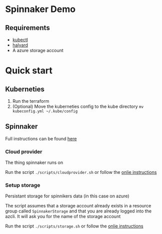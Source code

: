 # Spinnaker Demo

## Requirements

* [kubectl](https://kubernetes.io/docs/tasks/tools/install-kubectl/)
* [halyard](https://www.spinnaker.io/setup/install/halyard/#1-install-halyard)
* A azure storage account

# Quick start

## Kuberneties

1. Run the terraform
2. (Optional) Move the kuberneties config to the kube directory `mv kubeconfig.yml ~/.kube/config`

## Spinnaker

Full instructions can be found [here](https://www.spinnaker.io/setup/install/)

### Cloud provider

The thing spinnaker runs on

Run the script `./scripts/cloudprovider.sh` or follow the [onlie instructions](https://www.spinnaker.io/setup/install/providers/kubernetes-v2/)

### Setup storage

Persistant storage for spinnikers data (in this case on azure)

The script assumes that a storage account already exists in a resource group called `SpinnakerStorage` and that you are already logged into the azcli. It will ask you for the name of the storage account

Run the script `./scripts/storage.sh` or follow the [onlie instructions](https://www.spinnaker.io/setup/install/storage/azs/)
